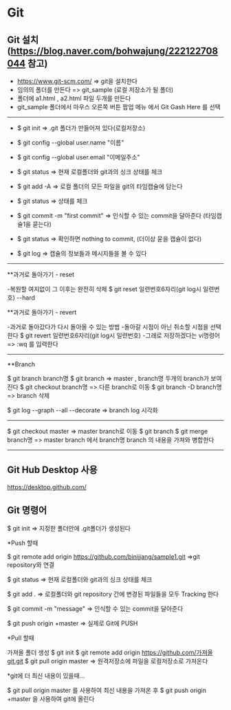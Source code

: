# Git

## Git 설치 (https://blog.naver.com/bohwajung/222122708044 참고)
  - https://www.git-scm.com/   => git을 설치한다
- 임의의 폴더를 만든다 =>  git_sample   (로컬 저장소가 될 폴더)
- 폴더에 a1.html , a2.html 파일 두개를 만든다
- git_sample 폴더에서 마우스 오른쪽 버튼 팝업 메뉴 에서 Git Gash Here 를 선택

---------------------------------------------------------------------------------------------------

- $ git init       =>   .git 폴더가 만들어져 있다(로컬저장소)
- $ git config --global user.name "이름"
- $ git config --global user.email "이메일주소"
 
- $ git status     => 현재 로컬폴더와 git과의 싱크 상태를 체크
- $ git add -A     => 로컬 폴더의 모든 파일을 git의 타임캡슐에 담는다
- $ git status     => 상태를 체크
- $ git commit -m "first commit"    => 인식할 수 있는 commit을 달아준다 (타임캡슐1을 묻는다)
- $ git status     =>  확인하면 nothing to commit,  (더이상 묻을 캡슐이 없다)

- $ git log    =>  캡슐의 정보들과 메시지들을 볼 수 있다 

--------------------------------------------------------------------------------------------------------

**과거로 돌아가기 - reset

-복원할 여지없이 그 이후는 완전히 삭제
  $ git reset 일련번호6자리(git log시 일련번호) --hard  

**과거로 돌아가기 - revert

-과거로 돌아갔다가 다시 돌아올 수 있는 방법
-돌아갈 시점이 아닌 취소할 시점을 선택한다
  $ git revert 일련번호6자리(git log시 일련번호) 
-그래로 저장하겠다는 vi명령어  =>  :wq 를 입력한다
 

----------------------------------------------------------------------------
**Branch

$ git branch branch명 
$ git branch          =>   master , branch명  두개의 branch가 보여진다
$ git checkout branch명       => 다른 branch로 이동
$ git branch -D branch명      => branch 삭제
  
$ git log --graph --all --decorate  => branch log 시각화
  
-------------------------------------------------------------------------
<Merge>

$ git checkout master    =>  master branch로 이동
$ git branch
$ git merge branch명   =>   master branch 에서 branch명 branch 의 내용을 가져와 병합한다

--------------------------------------------

## Git Hub Desktop 사용
https://desktop.github.com/

## Git 명령어
$ git init   => 지정한 폴더안에 .git폴더가 생성된다

*Push 할때

$ git remote add origin  https://github.com/binijjang/sample1.git  =>git repository와 연결

$ git status  => 현재 로컬폴더와 git과의 싱크 상태를 체크

$ git add .   => 로컬폴더와 git repository 간에 변경된 파일들을 모두 Tracking 한다

$ git commit -m "message" => 인식할 수 있는 commit을 달아준다

$ git push origin +master  => 실제로 Git에 PUSH


*Pull 할때

가져올 폴더 생성
$ git init
$ git remote add origin  https://github.com/가져올git.git
$ git pull origin master  => 원격저장소에 파일을 로컬저장소로 가져온다


*git에 더 최신 내용이 있을때...

$ git pull origin master 를 사용하여 최신 내용을 가져온 후
$ git push origin +master 을 사용하여 git에 올린다


